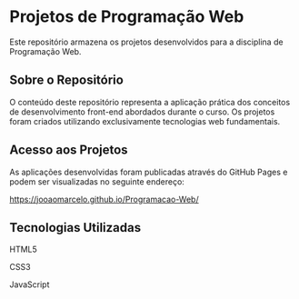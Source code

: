 # Projetos de Programação Web
Este repositório armazena os projetos desenvolvidos para a disciplina de Programação Web.

## Sobre o Repositório
O conteúdo deste repositório representa a aplicação prática dos conceitos de desenvolvimento front-end abordados durante o curso. Os projetos foram criados utilizando exclusivamente tecnologias web fundamentais.

## Acesso aos Projetos
As aplicações desenvolvidas foram publicadas através do GitHub Pages e podem ser visualizadas no seguinte endereço:

https://jooaomarcelo.github.io/Programacao-Web/

## Tecnologias Utilizadas
HTML5

CSS3

JavaScript
